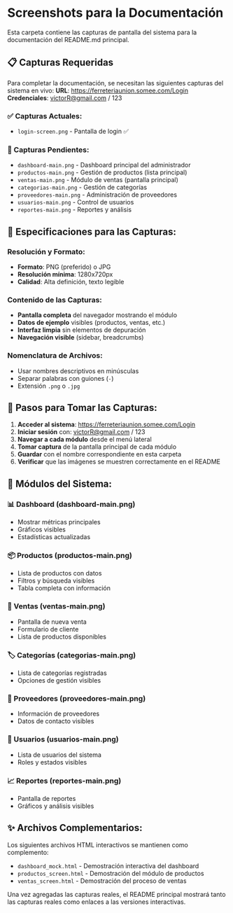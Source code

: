 # Screenshots para la Documentación

Esta carpeta contiene las capturas de pantalla del sistema para la documentación del README.md principal.

## 📋 Capturas Requeridas

Para completar la documentación, se necesitan las siguientes capturas del sistema en vivo:
**URL**: https://ferreteriaunion.somee.com/Login  
**Credenciales**: victorR@gmail.com / 123

### ✅ Capturas Actuales:
- `login-screen.png` - Pantalla de login ✅

### 📝 Capturas Pendientes:
- `dashboard-main.png` - Dashboard principal del administrador
- `productos-main.png` - Gestión de productos (lista principal)
- `ventas-main.png` - Módulo de ventas (pantalla principal)
- `categorias-main.png` - Gestión de categorías
- `proveedores-main.png` - Administración de proveedores
- `usuarios-main.png` - Control de usuarios
- `reportes-main.png` - Reportes y análisis

## 📐 Especificaciones para las Capturas:

### Resolución y Formato:
- **Formato**: PNG (preferido) o JPG
- **Resolución mínima**: 1280x720px
- **Calidad**: Alta definición, texto legible

### Contenido de las Capturas:
- **Pantalla completa** del navegador mostrando el módulo
- **Datos de ejemplo** visibles (productos, ventas, etc.)
- **Interfaz limpia** sin elementos de depuración
- **Navegación visible** (sidebar, breadcrumbs)

### Nomenclatura de Archivos:
- Usar nombres descriptivos en minúsculas
- Separar palabras con guiones (`-`)
- Extensión `.png` o `.jpg`

## 🚀 Pasos para Tomar las Capturas:

1. **Acceder al sistema**: https://ferreteriaunion.somee.com/Login
2. **Iniciar sesión** con: victorR@gmail.com / 123
3. **Navegar a cada módulo** desde el menú lateral
4. **Tomar captura** de la pantalla principal de cada módulo
5. **Guardar** con el nombre correspondiente en esta carpeta
6. **Verificar** que las imágenes se muestren correctamente en el README

## 📱 Módulos del Sistema:

### 📊 Dashboard (dashboard-main.png)
- Mostrar métricas principales
- Gráficos visibles
- Estadísticas actualizadas

### 📦 Productos (productos-main.png)
- Lista de productos con datos
- Filtros y búsqueda visibles
- Tabla completa con información

### 🛒 Ventas (ventas-main.png)
- Pantalla de nueva venta
- Formulario de cliente
- Lista de productos disponibles

### 🏷️ Categorías (categorias-main.png)
- Lista de categorías registradas
- Opciones de gestión visibles

### 🏢 Proveedores (proveedores-main.png)
- Información de proveedores
- Datos de contacto visibles

### 👥 Usuarios (usuarios-main.png)
- Lista de usuarios del sistema
- Roles y estados visibles

### 📈 Reportes (reportes-main.png)
- Pantalla de reportes
- Gráficos y análisis visibles

## ✨ Archivos Complementarios:

Los siguientes archivos HTML interactivos se mantienen como complemento:
- `dashboard_mock.html` - Demostración interactiva del dashboard
- `productos_screen.html` - Demostración del módulo de productos
- `ventas_screen.html` - Demostración del proceso de ventas

Una vez agregadas las capturas reales, el README principal mostrará tanto las capturas reales como enlaces a las versiones interactivas.